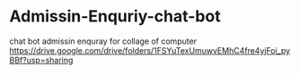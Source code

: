 # Admissin-Enquriy-chat-bot
chat bot admissin enquray for collage of computer
https://drive.google.com/drive/folders/1FSYuTexUmuwvEMhC4fre4yjFoi_pyBBf?usp=sharing
